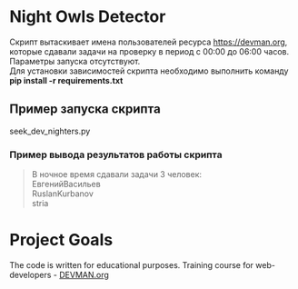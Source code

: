 # Night Owls Detector
Скрипт вытаскивает имена пользователей ресурса https://devman.org, которые сдавали задачи на проверку в период с 00:00 до 06:00 часов. Параметры запуска отсутствуют.  
Для установки зависимостей скрипта необходимо выполнить команду **pip install -r requirements.txt**

## Пример запуска скрипта
seek\_dev_nighters.py

### Пример вывода результатов работы скрипта
> В ночное время сдавали задачи 3 человек:  
> ЕвгенийВасильев  
> RuslanKurbanov  
> stria  

# Project Goals

The code is written for educational purposes. Training course for web-developers - [DEVMAN.org](https://devman.org)
